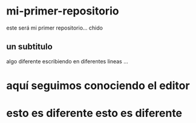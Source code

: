 # mi-primer-repositorio
este será mi primer repositorio... chido 
## un subtitulo 
algo diferente
escribiendo en diferentes lineas
...
<h1> aquí seguimos conociendo el editor <h1/>

esto es diferente
esto es diferente